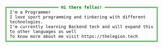 <pre style="font-family:Menlo,'DejaVu Sans Mono',consolas,'Courier New',monospace"><span style="color: #008000; text-decoration-color: #008000">╔════════════════════ </span><span style="color: #008000; text-decoration-color: #008000; font-weight: bold">Hi there fellas!</span><span style="color: #008000; text-decoration-color: #008000"> ════════════════════╗</span>
<span style="color: #008000; text-decoration-color: #008000">║</span> I&#x27;m a Programmer                                         <span style="color: #008000; text-decoration-color: #008000">║</span>
<span style="color: #008000; text-decoration-color: #008000">║</span> I love sport programming and tinkering with different    <span style="color: #008000; text-decoration-color: #008000">║</span>
<span style="color: #008000; text-decoration-color: #008000">║</span> technologies.                                            <span style="color: #008000; text-decoration-color: #008000">║</span>
<span style="color: #008000; text-decoration-color: #008000">║</span> I&#x27;m currently learning Backend tech and will expand this <span style="color: #008000; text-decoration-color: #008000">║</span>
<span style="color: #008000; text-decoration-color: #008000">║</span> to other languages as well                               <span style="color: #008000; text-decoration-color: #008000">║</span>
<span style="color: #008000; text-decoration-color: #008000">║</span> To know more about me visit https://thelegion.tech       <span style="color: #008000; text-decoration-color: #008000">║</span>
<span style="color: #008000; text-decoration-color: #008000">╚══════════════════════════════════════════════════════════╝</span>
</pre>
